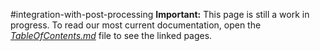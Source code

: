 #integration-with-post-processing
**Important:** This page is still a work in progress. To read our most current documentation, open the [*TableOfContents.md*](TableOfContents.md) file to see the linked pages.